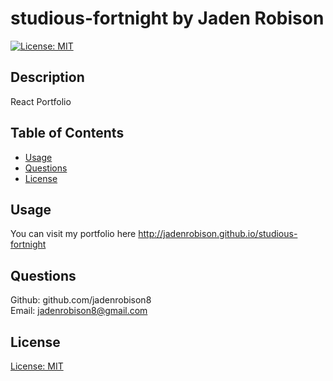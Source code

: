# studious-fortnight by Jaden Robison

[![License: MIT](https://img.shields.io/badge/License-MIT-yellow.svg)](https://opensource.org/licenses/MIT)

## Description
React Portfolio

## Table of Contents
* [Usage](#usage)
* [Questions](#questions)
* [License](#license)

## Usage
You can visit my portfolio here
http://jadenrobison.github.io/studious-fortnight

## Questions
Github: github.com/jadenrobison8  
Email: jadenrobison8@gmail.com

## License

[License: MIT](https://opensource.org/licenses/MIT)
